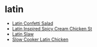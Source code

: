 # latin

 * [Latin Confetti Salad](../../index/l/latin-confetti-salad-1754.json)
 * [Latin Inspired Spicy Cream Chicken St](../../index/l/latin-inspired-spicy-cream-chicken-st.json)
 * [Latin Slaw](../../index/l/latin-slaw.json)
 * [Slow Cooker Latin Chicken](../../index/s/slow-cooker-latin-chicken.json)
